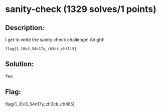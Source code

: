 # sanity-check (1329 solves/1 points)
## Description:
I get to write the sanity check challenge! Alright!
```
flag{1_l0v3_54n17y_ch3ck_ch4ll5}
```

## Solution:
Yes

## Flag:
flag{1_l0v3_54n17y_ch3ck_ch4ll5}